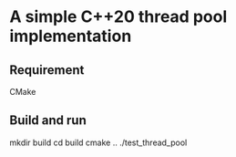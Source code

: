 # A simple C++20 thread pool implementation

## Requirement
CMake

## Build and run
mkdir build
cd build 
cmake ..
./test_thread_pool
